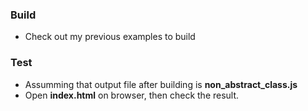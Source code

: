 ### Build

  * Check out my previous examples to build
  
### Test
 
  * Assumming that output file after building is **non_abstract_class.js**
  * Open **index.html** on browser, then check the result.
